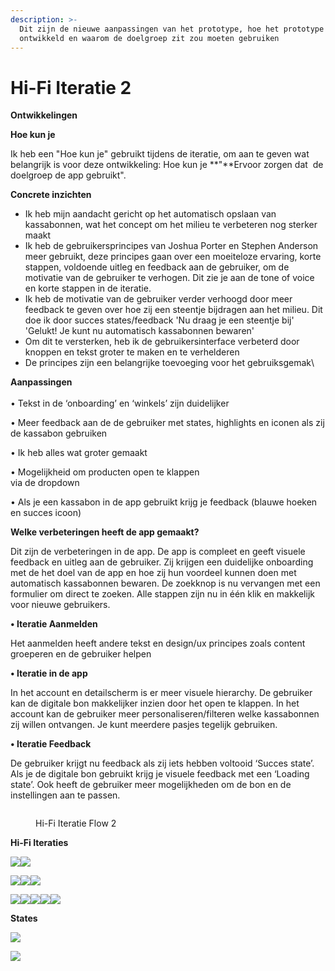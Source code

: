 ```yaml
---
description: >-
  Dit zijn de nieuwe aanpassingen van het prototype, hoe het prototype is
  ontwikkeld en waarom de doelgroep zit zou moeten gebruiken
---
```


# Hi-Fi Iteratie 2

**Ontwikkelingen**

**Hoe kun je**

Ik heb een "Hoe kun je" gebruikt tijdens de iteratie, om aan te geven wat belangrijk is voor deze ontwikkeling: Hoe kun je **"**Ervoor zorgen dat  de doelgroep de app gebruikt".

**Concrete inzichten**

* &#x20;Ik heb mijn aandacht gericht op het automatisch opslaan van kassabonnen, wat het concept om het milieu te verbeteren nog sterker maakt
* Ik heb de gebruikersprincipes van Joshua Porter en Stephen Anderson meer gebruikt, deze principes gaan over een moeiteloze ervaring, korte stappen, voldoende uitleg en feedback aan de gebruiker, om de motivatie van de gebruiker te verhogen. Dit zie je aan de tone of voice en korte stappen in de iteratie.
* Ik heb de motivatie van de gebruiker verder verhoogd door meer feedback te geven over hoe zij een steentje bijdragen aan het milieu. Dit doe ik door succes states/feedback 'Nu draag je een steentje bij' 'Gelukt! Je kunt nu automatisch kassabonnen bewaren'
* Om dit te versterken, heb ik de gebruikersinterface verbeterd door knoppen en tekst groter te maken en te verhelderen
* De principes zijn een belangrijke toevoeging voor het gebruiksgemak\


&#x20;**Aanpassingen**\
\
• Tekst in de ‘onboarding’ en ‘winkels’ zijn duidelijker

&#x20;• Meer feedback aan de de gebruiker met states, highlights en iconen  als zij de kassabon gebruiken

&#x20;• Ik heb alles wat groter gemaakt

&#x20;• Mogelijkheid om producten open te klappen\
via de dropdown

&#x20;• Als je een kassabon in de app gebruikt krijg je feedback (blauwe hoeken en succes icoon)

**Welke verbeteringen heeft de app gemaakt?**&#x20;

Dit zijn de verbeteringen in de app. De app is compleet en geeft visuele feedback en uitleg aan de gebruiker. Zij krijgen een duidelijke onboarding met de het doel van de app en hoe zij hun voordeel kunnen doen met automatisch kassabonnen bewaren. De zoekknop is nu vervangen met een formulier om direct te zoeken. Alle stappen zijn nu in één klik en makkelijk voor nieuwe gebruikers.

**• Iteratie Aanmelden**

Het aanmelden heeft andere tekst en design/ux principes zoals content groeperen en de gebruiker helpen

**• Iteratie in de app**

In het account en detailscherm is er meer visuele hierarchy. De gebruiker kan de digitale bon makkelijker inzien door het open te klappen. In het account kan de gebruiker meer personaliseren/filteren welke kassabonnen zij willen ontvangen. Je kunt meerdere pasjes tegelijk gebruiken.&#x20;

**• Iteratie Feedback**

De gebruiker krijgt nu feedback als zij iets hebben voltooid ‘Succes state’. Als je de digitale bon gebruikt krijg je visuele feedback met een ‘Loading state’. Ook heeft de gebruiker meer mogelijkheden om de bon en de instellingen aan te passen.&#x20;

<figure><img src="../.gitbook/assets/Scherm­afbeelding 2023-04-25 om 15.13.42.png" alt=""><figcaption><p>Hi-Fi Iteratie Flow 2</p></figcaption></figure>

**Hi-Fi Iteraties**

![](<../.gitbook/assets/Fi-fi 2-Start Copy 2.png>)![](<../.gitbook/assets/Fi-fi 2-Start Copy.png>)

![](<../.gitbook/assets/Fi-fi 2-Start Copy 3.png>)![](<../.gitbook/assets/Fi-fi 3-Aanmelden (1).png>)![](<../.gitbook/assets/Fi-fi 3-Aanmelden2.png>)

![](<../.gitbook/assets/Fi-fi 4-Home-active.png>)![](<../.gitbook/assets/Fi-fi 3-Aanmelden2 Copy 2 (1).png>)![](<../.gitbook/assets/Fi-fi 5-Home-Detail Copy.png>)![](<../.gitbook/assets/Fi-fi 6-Winkels (1).png>)![](../.gitbook/assets/Fi-fi-7-Account.png)

**States**

![](../.gitbook/assets/Laden.png)

![](<../.gitbook/assets/Laden 2.png>)

